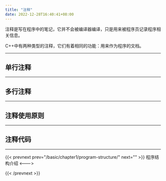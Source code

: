 ```yaml
---
title: "注释"
date: 2022-12-28T16:40:41+08:00
---
```


注释是写在程序中的笔记，它并不会被编译器编译，只是用来被程序员记录程序相关信息。

C++中有两种类型的注释，它们有着相同的功能：用来作为程序的文档。

***
## 单行注释

***
## 多行注释

***
## 注释使用原则

***
## 注释代码


***

{{< prevnext prev="/basic/chapter1/program-structure/" next="" >}}
程序结构介绍
<--->

{{< /prevnext >}}